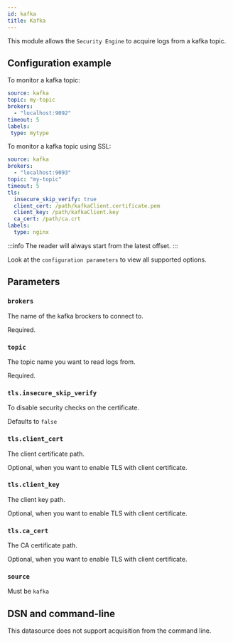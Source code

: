 ```yaml
---
id: kafka
title: Kafka
---
```


This module allows the `Security Engine` to acquire logs from a kafka topic.

## Configuration example

To monitor a kafka topic:
```yaml
source: kafka
topic: my-topic
brokers:
  - "localhost:9092"
timeout: 5
labels:
 type: mytype
```

To monitor a kafka topic using SSL:

```yaml
source: kafka
brokers:
  - "localhost:9093"
topic: "my-topic"
timeout: 5
tls:
  insecure_skip_verify: true
  client_cert: /path/kafkaClient.certificate.pem
  client_key: /path/kafkaClient.key
  ca_cert: /path/ca.crt
labels:
  type: nginx
```

:::info
The reader will always start from the latest offset.
:::

Look at the `configuration parameters` to view all supported options.

## Parameters


### `brokers`

The name of the kafka brockers to connect to.

Required.

### `topic`

The topic name you want to read logs from.

Required.

### `tls.insecure_skip_verify`

To disable security checks on the certificate.

Defaults to `false`

### `tls.client_cert`

The client certificate path.

Optional, when you want to enable TLS with client certificate.

### `tls.client_key`

The client key path.

Optional, when you want to enable TLS with client certificate.

### `tls.ca_cert`

The CA certificate path.

Optional, when you want to enable TLS with client certificate.


### `source`

Must be `kafka`

## DSN and command-line

This datasource does not support acquisition from the command line.

